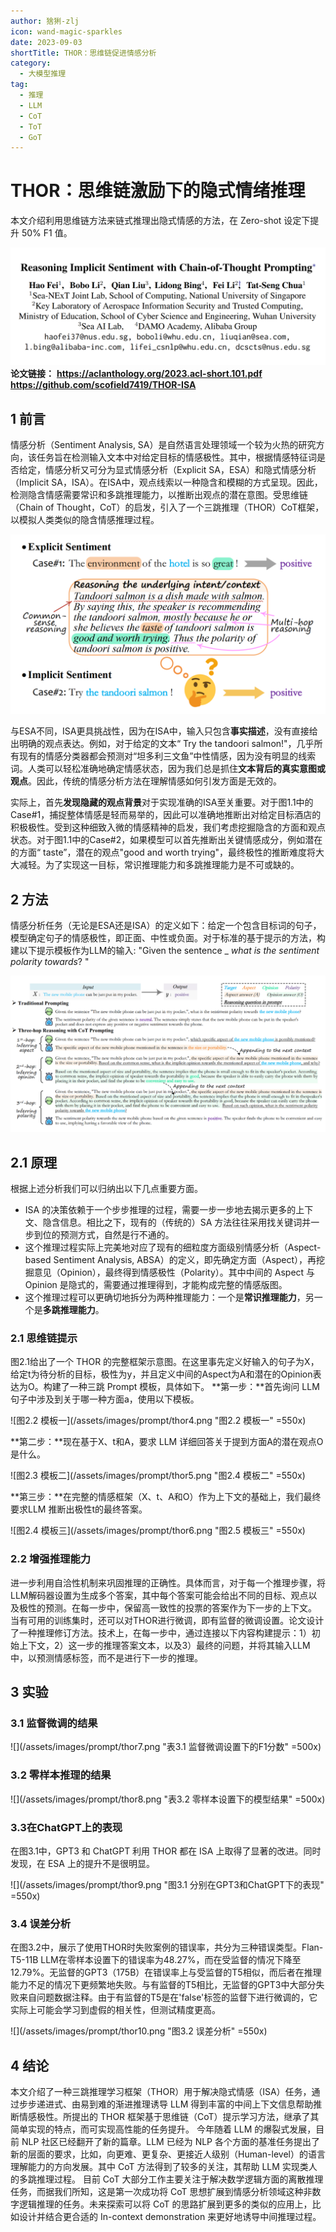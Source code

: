 ```yaml
---
author: 猞猁-zlj
icon: wand-magic-sparkles
date: 2023-09-03
shortTitle: THOR：思维链促进情感分析
category:
  - 大模型推理
tag:
  - 推理
  - LLM
  - CoT
  - ToT
  - GoT
---
```


# THOR：思维链激励下的隐式情绪推理

本文介绍利用思维链方法来链式推理出隐式情感的方法，在 Zero-shot 设定下提升 50% F1 值。
<!-- more -->

![](/assets/images/prompt/thor1.png)
**论文链接：**
**https://aclanthology.org/2023.acl-short.101.pdf**
**https://github.com/scofield7419/THOR-ISA**

## 1 前言
情感分析（Sentiment Analysis, SA）是自然语言处理领域一个较为火热的研究方向，该任务旨在检测输入文本中对给定目标的情感极性。其中，根据情感特征词是否给定，情感分析又可分为显式情感分析（Explicit SA，ESA）和隐式情感分析（Implicit SA，ISA）。在ISA中，观点线索以一种隐含和模糊的方式呈现。因此，检测隐含情感需要常识和多跳推理能力，以推断出观点的潜在意图。受思维链（Chain of Thought，CoT）的启发，引入了一个三跳推理（THOR）CoT框架，以模拟人类类似的隐含情感推理过程。

![](/assets/images/prompt/thor2.png "图1.1 显式情感分析与隐式情感分析示例")

与ESA不同，ISA更具挑战性，因为在ISA中，输入只包含**事实描述**，没有直接给出明确的观点表达。例如，对于给定的文本“ Try the tandoori salmon!"，几乎所有现有的情感分类器都会预测对“坦多利三文鱼”中性情感，因为没有明显的线索词。人类可以轻松准确地确定情感状态，因为我们总是抓住**文本背后的真实意图或观点**。因此，传统的情感分析方法在理解情感如何引发方面是无效的。

实际上，首先**发现隐藏的观点背景**对于实现准确的ISA至关重要。对于图1.1中的Case#1，捕捉整体情感是轻而易举的，因此可以准确地推断出对给定目标酒店的积极极性。受到这种细致入微的情感精神的启发，我们考虑挖掘隐含的方面和观点状态。对于图1.1中的Case#2，如果模型可以首先推断出关键情感成分，例如潜在的方面“ taste”，潜在的观点"good and worth trying"，最终极性的推断难度将大大减轻。为了实现这一目标，常识推理能力和多跳推理能力是不可或缺的。

## 2 方法
情感分析任务（无论是ESA还是ISA）的定义如下：给定一个包含目标词的句子，模型确定句子的情感极性，即正面、中性或负面。对于标准的基于提示的方法，构建以下提示模板作为LLM的输入: "Given the sentence _ _what is the sentiment polarity towards_? "

![](/assets/images/prompt/thor3.png "图2.1 隐式情绪的三跳推理框架THOR")

## 2.1 原理
根据上述分析我们可以归纳出以下几点重要方面。

- ISA 的决策依赖于一个步步推理的过程，需要一步一步地去揭示更多的上下文、隐含信息。相比之下，现有的（传统的）SA 方法往往采用找关键词并一步到位的预测方式，自然是行不通的。
- 这个推理过程实际上完美地对应了现有的细粒度方面级别情感分析（Aspect-based Sentiment Analysis, ABSA）的定义，即先确定方面（Aspect），再挖掘意见（Opinion），最终得到情感极性（Polarity）。其中中间的 Aspect 与 Opinion 是隐式的，需要通过推理得到，才能构成完整的情感版图。
- 这个推理过程可以更确切地拆分为两种推理能力：一个是**常识推理能力**，另一个是**多跳推理能力**。

### 2.1 思维链提示
图2.1给出了一个 THOR 的完整框架示意图。在这里事先定义好输入的句子为X，给定t为待分析的目标，极性为y，并且定义中间的Aspect为A和潜在的Opinion表达为O。构建了一种三跳 Prompt 模板，具体如下。
**第一步：**首先询问 LLM 句子中涉及到关于哪一种方面a，使用以下模板。

![图2.2 模板一](/assets/images/prompt/thor4.png "图2.2 模板一" =550x)

**第二步：**现在基于X、t和A，要求 LLM 详细回答关于提到方面A的潜在观点O是什么。

![图2.3 模板二](/assets/images/prompt/thor5.png "图2.4 模板二" =550x)

**第三步：**在完整的情感框架（X、t、A和O）作为上下文的基础上，我们最终要求LLM 推断出极性t的最终答案。

![图2.4 模板三](/assets/images/prompt/thor6.png "图2.5 模板三" =550x)

### 2.2 增强推理能力
进一步利用自洽性机制来巩固推理的正确性。具体而言，对于每一个推理步骤，将LLM解码器设置为生成多个答案，其中每个答案可能会给出不同的目标、观点以及极性的预测。在每一步中，保留高一致性的投票的答案作为下一步的上下文。
当有可用的训练集时，还可以对THOR进行微调，即有监督的微调设置。论文设计了一种推理修订方法。技术上，在每一步中，通过连接以下内容构建提示：1）初始上下文，2）这一步的推理答案文本，以及3）最终的问题，并将其输入LLM中，以预测情感标签，而不是进行下一步的推理。

## 3 实验
### 3.1 监督微调的结果

![](/assets/images/prompt/thor7.png "表3.1 监督微调设置下的F1分数" =500x)

### 3.2 零样本推理的结果

![](/assets/images/prompt/thor8.png "表3.2 零样本设置下的模型结果" =500x)

### 3.3在ChatGPT上的表现
在图3.1中，GPT3 和 ChatGPT 利用 THOR 都在 ISA 上取得了显著的改进。同时发现，在 ESA 上的提升不是很明显。

![](/assets/images/prompt/thor9.png "图3.1 分别在GPT3和ChatGPT下的表现" =550x)

### 3.4 误差分析
在图3.2中，展示了使用THOR时失败案例的错误率，共分为三种错误类型。Flan-T5-11B LLM在零样本设置下的错误率为48.27%，而在受监督的情况下降至12.79%。无监督的GPT3（175B）在错误率上与受监督的T5相似，而后者在推理能力不足的情况下更频繁地失败。与有监督的T5相比，无监督的GPT3中大部分失败来自问题数据注释。由于有监督的T5是在'false'标签的监督下进行微调的，它实际上可能会学习到虚假的相关性，但测试精度更高。

![](/assets/images/prompt/thor10.png "图3.2 误差分析" =550x)

## 4 结论
本文介绍了一种三跳推理学习框架（THOR）用于解决隐式情感（ISA）任务，通过步步递进式、由易到难的渐进推理诱导 LLM 得到丰富的中间上下文信息帮助推断情感极性。所提出的 THOR 框架基于思维链（CoT）提示学习方法，继承了其简单实现的特点，而可实现高性能的任务提升。
今年随着 LLM 的爆裂式发展，目前 NLP 社区已经翻开了新的篇章。LLM 已经为 NLP 各个方面的基准任务提出了新的层面的要求，比如，向更难、更复杂、更接近人级别（Human-level）的语言理解能力的方向发展。其中 CoT 方法得到了较多的关注，其帮助 LLM 实现类人的多跳推理过程。
目前 CoT 大部分工作主要关注于解决数学逻辑方面的离散推理任务，而据我们所知，这是第一次成功将 CoT 思想扩展到情感分析领域这种非数字逻辑推理的任务。未来探索可以将 CoT 的思路扩展到更多的类似的应用上，比如设计并结合更合适的 In-context demonstration 来更好地诱导中间推理过程。

